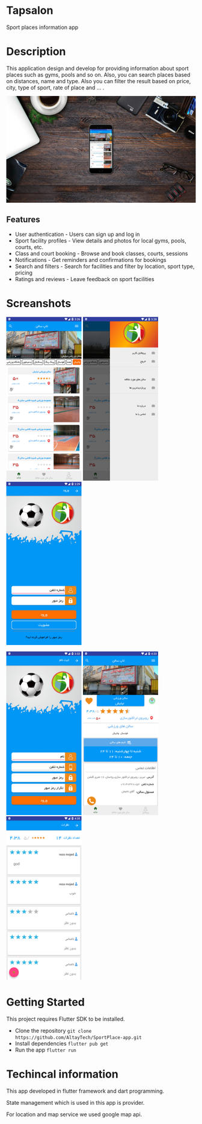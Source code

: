 # Tapsalon

Sport places information app

# Description

This application design and develop for providing information about sport places
such as gyms, pools and so on.
Also, you can search places based on distances, name and type. Also you can filter the result based
on price, city, type of sport, rate of place and ... .

![smartmockups1.jpg](screenshots%2Fsmartmockups1.jpg)

## Features

- User authentication - Users can sign up and log in
- Sport facility profiles - View details and photos for local gyms, pools, courts, etc.
- Class and court booking - Browse and book classes, courts, sessions
- Notifications - Get reminders and confirmations for bookings
- Search and filters - Search for facilities and filter by location, sport type, pricing
- Ratings and reviews - Leave feedback on sport facilities

# Screanshots

<img src="screenshots%2Fdevice-2019-07-01-115650.png" style="width: 200px;">    <img src="screenshots%2Fdevice-2019-07-01-115953.jpg" style="width: 200px; ">   <img src="screenshots%2Fdevice-2019-07-01-120055.jpg" style="width: 200px; ">

<img src="screenshots%2Fdevice-2019-07-01-120356.jpg" style="width: 200px;"> <img src="screenshots%2Fdevice-2019-07-01-131658.png" style="width: 200px; ">     <img src="screenshots%2Fdevice-2019-07-01-131954.png" style="width: 200px; "> 

# Getting Started

This project requires Flutter SDK to be installed.

- Clone the repository
  `git clone https://github.com/AltayTech/SportPlace-app.git`
- Install dependencies
  `flutter pub get`
- Run the app
  `flutter run`

# Techincal information

This app developed in flutter framework and dart programming.

State management which is used in this app is provider.

For location and map service we used google map api.

#    













